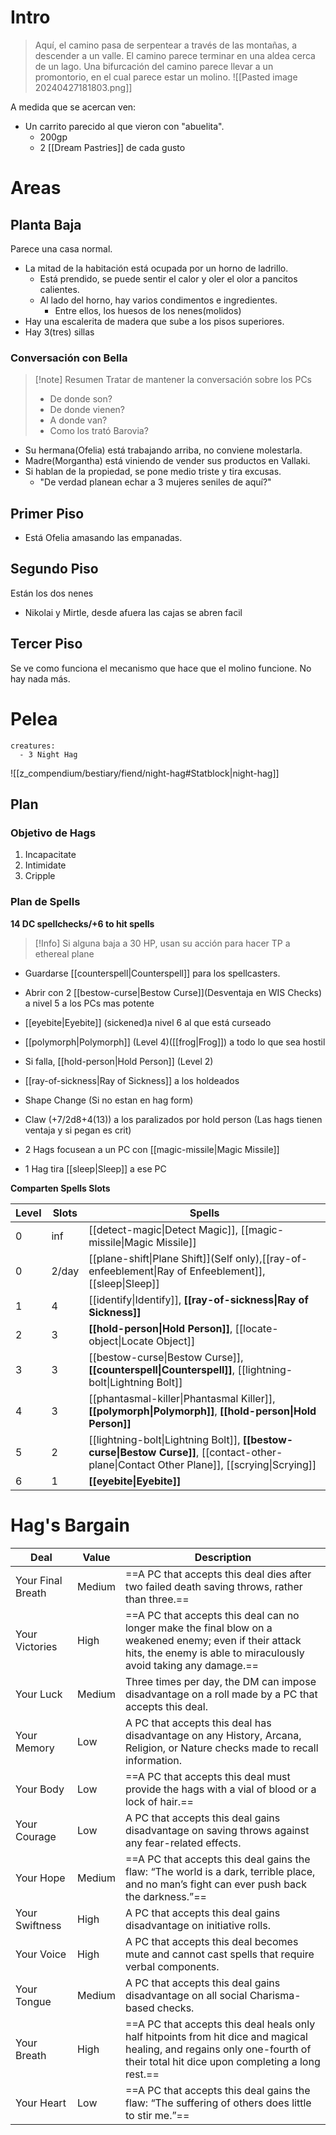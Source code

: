 # Intro
>Aquí, el camino pasa de serpentear a través de las montañas, a descender a un valle. El camino parece terminar en una aldea cerca de un lago. Una bifurcación del camino parece llevar a un promontorio, en el cual parece estar un molino.
![[Pasted image 20240427181803.png]]

A medida que se acercan ven:
- Un carrito parecido al que vieron con "abuelita".
	- 200gp
	- 2 [[Dream Pastries]] de cada gusto
# Areas
## Planta Baja
Parece una casa normal.
- La mitad de la habitación está ocupada por un horno de ladrillo.
	- Está prendido, se puede sentir el calor y oler el olor a pancitos calientes.
	- Al lado del horno, hay varios condimentos e ingredientes.
		- Entre ellos, los huesos de los nenes(molidos)
- Hay una escalerita de madera que sube a los pisos superiores.
- Hay 3(tres) sillas
### Conversación con Bella
>[!note] Resumen
> Tratar de mantener la conversación sobre los PCs 
> - De donde son?
> - De donde vienen?
> - A donde van?
> - Como los trató Barovia?



- Su hermana(Ofelia) está trabajando arriba, no conviene molestarla.
- Madre(Morgantha) está viniendo de vender sus productos en Vallaki.
- Si hablan de la propiedad, se pone medio triste y tira excusas.
	- "De verdad planean echar a 3 mujeres seniles de aquí?"
## Primer Piso
- Está Ofelia amasando las empanadas.


## Segundo Piso
Están los dos nenes 
- Nikolai y Mirtle, desde afuera las cajas se abren facil

## Tercer Piso
Se ve como funciona el mecanismo que hace que el molino funcione.
No hay nada más.



# Pelea
```encounter
creatures:
  - 3 Night Hag
```
![[z_compendium/bestiary/fiend/night-hag#Statblock|night-hag]]

## Plan
### Objetivo de Hags
1. Incapacitate
2. Intimidate
3. Cripple
### Plan de Spells
**14 DC spellchecks/+6 to hit spells** 
>[!Info]
>Si alguna baja a 30 HP, usan su acción para hacer TP a ethereal plane
- Guardarse [[counterspell|Counterspell]] para los spellcasters.
- Abrir con 2 [[bestow-curse|Bestow Curse]](Desventaja en WIS Checks) a nivel 5 a los PCs mas potente
- [[eyebite|Eyebite]] (sickened)a nivel 6 al que está curseado

- [[polymorph|Polymorph]] (Level 4)([[frog|Frog]]) a todo lo que sea hostil

- Si falla, [[hold-person|Hold Person]] (Level 2)
- [[ray-of-sickness|Ray of Sickness]] a los holdeados

- Shape Change (Si no estan en hag form)
- Claw (+7/2d8+4(13)) a los paralizados por hold person (Las hags tienen ventaja y si pegan es crit)

- 2 Hags focusean a un PC con [[magic-missile|Magic Missile]]
- 1 Hag tira [[sleep|Sleep]] a ese PC





**Comparten Spells Slots**

| Level | Slots | Spells                                                                                                                                     |
| ----- | ----- | ------------------------------------------------------------------------------------------------------------------------------------------ |
| 0     | inf   | [[detect-magic\|Detect Magic]], [[magic-missile\|Magic Missile]]                                                                           |
| 0     | 2/day | [[plane-shift\|Plane Shift]](Self only),[[ray-of-enfeeblement\|Ray of Enfeeblement]], [[sleep\|Sleep]]                                     |
| 1     | 4     | [[identify\|Identify]], **[[ray-of-sickness\|Ray of Sickness]]**                                                                           |
| 2     | 3     | **[[hold-person\|Hold Person]]**, [[locate-object\|Locate Object]]                                                                         |
| 3     | 3     | [[bestow-curse\|Bestow Curse]], **[[counterspell\|Counterspell]]**, [[lightning-bolt\|Lightning Bolt]]                                     |
| 4     | 3     | [[phantasmal-killer\|Phantasmal Killer]], **[[polymorph\|Polymorph]]**, **[[hold-person\|Hold Person]]**                                   |
| 5     | 2     | [[lightning-bolt\|Lightning Bolt]], **[[bestow-curse\|Bestow Curse]]**, [[contact-other-plane\|Contact Other Plane]], [[scrying\|Scrying]] |
| 6     | 1     | **[[eyebite\|Eyebite]]**                                                                                                                   |
# Hag's Bargain

| Deal              | Value  | Description                                                                                                                                                                   |
| ----------------- | ------ | ----------------------------------------------------------------------------------------------------------------------------------------------------------------------------- |
| Your Final Breath | Medium | ==A PC that accepts this deal dies after two failed death saving throws, rather than three.==                                                                                 |
| Your Victories    | High   | ==A PC that accepts this deal can no longer make the final blow on a weakened enemy; even if their attack hits, the enemy is able to miraculously avoid taking any damage.==  |
| Your Luck         | Medium | Three times per day, the DM can impose disadvantage on a roll made by a PC that accepts this deal.                                                                            |
| Your Memory       | Low    | A PC that accepts this deal has disadvantage on any History, Arcana, Religion, or Nature checks made to recall information.                                                   |
| Your Body         | Low    | ==A PC that accepts this deal must provide the hags with a vial of blood or a lock of hair.==                                                                                 |
| Your Courage      | Low    | A PC that accepts this deal gains disadvantage on saving throws against any fear-related effects.                                                                             |
| Your Hope         | Medium | ==A PC that accepts this deal gains the flaw: “The world is a dark, terrible place, and no man’s fight can ever push back the darkness.”==                                    |
| Your Swiftness    | High   | A PC that accepts this deal gains disadvantage on initiative rolls.                                                                                                           |
| Your Voice        | High   | A PC that accepts this deal becomes mute and cannot cast spells that require verbal components.                                                                               |
| Your Tongue       | Medium | A PC that accepts this deal gains disadvantage on all social Charisma-based checks.                                                                                           |
| Your Breath       | High   | ==A PC that accepts this deal heals only half hitpoints from hit dice and magical healing, and regains only one-fourth of their total hit dice upon completing a long rest.== |
| Your Heart        | Low    | ==A PC that accepts this deal gains the flaw: “The suffering of others does little to stir me.”==                                                                             |
